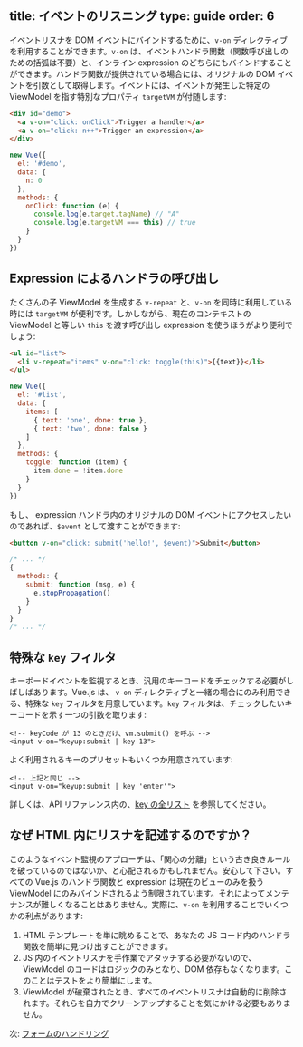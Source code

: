 title: イベントのリスニング
type: guide
order: 6
---

イベントリスナを DOM イベントにバインドするために、`v-on` ディレクティブを利用することができます。`v-on` は、イベントハンドラ関数（関数呼び出しのための括弧は不要）と、インライン expression のどちらにもバインドすることができます。ハンドラ関数が提供されている場合には、オリジナルの DOM イベントを引数として取得します。イベントには、イベントが発生した特定の ViewModel を指す特別なプロパティ `targetVM` が付随します:

``` html
<div id="demo">
  <a v-on="click: onClick">Trigger a handler</a>
  <a v-on="click: n++">Trigger an expression</a>
</div>
```

``` js
new Vue({
  el: '#demo',
  data: {
    n: 0
  },
  methods: {
    onClick: function (e) {
      console.log(e.target.tagName) // "A"
      console.log(e.targetVM === this) // true
    }
  }
})
```

## Expression によるハンドラの呼び出し

たくさんの子 ViewModel を生成する `v-repeat` と、`v-on` を同時に利用している時には `targetVM` が便利です。しかしながら、現在のコンテキストの ViewModel と等しい `this` を渡す呼び出し expression を使うほうがより便利でしょう:

``` html
<ul id="list">
  <li v-repeat="items" v-on="click: toggle(this)">{{text}}</li>
</ul>
```

``` js
new Vue({
  el: '#list',
  data: {
    items: [
      { text: 'one', done: true },
      { text: 'two', done: false }
    ]
  },
  methods: {
    toggle: function (item) {
      item.done = !item.done
    }
  }
})
```

もし、 expression ハンドラ内のオリジナルの DOM イベントにアクセスしたいのであれば、`$event` として渡すことができます:

``` html
<button v-on="click: submit('hello!', $event)">Submit</button>
```

``` js
/* ... */
{
  methods: {
    submit: function (msg, e) {
      e.stopPropagation()
    }
  }
}
/* ... */
```

## 特殊な `key` フィルタ

キーボードイベントを監視するとき、汎用のキーコードをチェックする必要がしばしばあります。Vue.js は、 `v-on` ディレクティブと一緒の場合にのみ利用できる、特殊な `key` フィルタを用意しています。`key` フィルタは、チェックしたいキーコードを示す一つの引数を取ります:

```
<!-- keyCode が 13 のときだけ、vm.submit() を呼ぶ -->
<input v-on="keyup:submit | key 13">
```

よく利用されるキーのプリセットもいくつか用意されています:

```
<!-- 上記と同じ -->
<input v-on="keyup:submit | key 'enter'">
```

詳しくは、API リファレンス内の、[key の全リスト](/api/filters.html#key) を参照してください。

## なぜ HTML 内にリスナを記述するのですか？

このようなイベント監視のアプローチは、「関心の分離」という古き良きルールを破っているのではないか、と心配されるかもしれません。安心して下さい。すべての Vue.js のハンドラ関数と expression は現在のビューのみを扱う ViewModel にのみバインドされるよう制限されています。それによってメンテナンスが難しくなることはありません。実際に、`v-on` を利用することでいくつかの利点があります:

1. HTML テンプレートを単に眺めることで、あなたの JS コード内のハンドラ関数を簡単に見つけ出すことができます。
2. JS 内のイベントリスナを手作業でアタッチする必要がないので、ViewModel のコードはロジックのみとなり、DOM 依存もなくなります。このことはテストをより簡単にします。
3. ViewModel が破棄されたとき、すべてのイベントリスナは自動的に削除されます。それらを自力でクリーンアップすることを気にかける必要もありません。

次: [フォームのハンドリング](/guide/forms.html)
